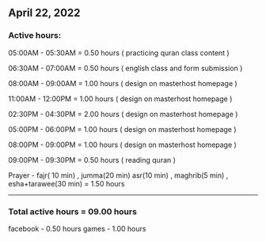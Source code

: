 ## April 22, 2022
### Active hours:

05:00AM - 05:30AM     = 0.50 hours ( practicing quran class content )

06:30AM - 07:00AM     = 0.50 hours ( english class and form submission )

08:00AM - 09:00AM     = 1.00 hours ( design on masterhost homepage )

11:00AM - 12:00PM     = 1.00 hours ( design on masterhost homepage )

02:30PM - 04:30PM     = 2.00 hours ( design on masterhost homepage )

05:00PM - 06:00PM     = 1.00 hours ( design on masterhost homepage )

08:00PM - 09:00PM     = 1.00 hours ( design on masterhost homepage )

09:00PM - 09:30PM     = 0.50 hours ( reading quran )

Prayer - fajr( 10 min) , jumma(20 min) asr(10 min) , maghrib(5 min) , esha+tarawee(30 min) = 1.50 hours

----------------------------------------------------

### Total active hours = 09.00 hours

facebook - 0.50 hours
games - 1.00 hours